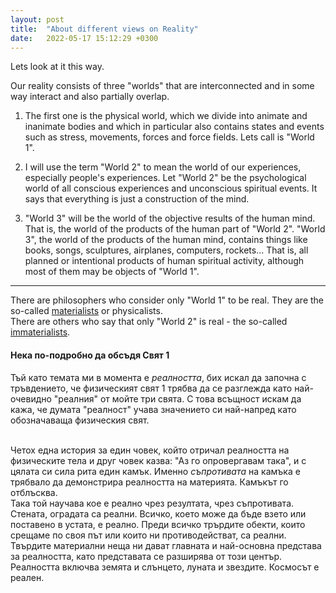 ```yaml
---
layout: post
title:  "About different views on Reality"
date:   2022-05-17 15:12:29 +0300
---
```


Lets look at it this way.  

Our reality consists of three "worlds" that are interconnected and in some way interact and also partially overlap.  
1. The first one is the physical world, which we divide into animate and inanimate bodies and which in particular also contains states and events such as stress, movements, forces and force fields. Lets call is "World 1".

2. I will use the term "World 2" to mean the world of our experiences, especially people's experiences. Let "World 2" be the psychological world of all conscious experiences and unconscious spiritual events. It says that everything is just a construction of the mind. 

3. "World 3" will be the world of the objective results of the human mind. That is, the world of the products of the human part of "World 2". "World 3", the world of the products of the human mind, contains things like books, songs, sculptures, airplanes, computers, rockets... That is, all planned or intentional products of human spiritual activity, although most of them may be objects of "World 1".

---

There are philosophers who consider only "World 1" to be real. They are the so-called [materialists](https://en.wikipedia.org/wiki/Materialism) or physicalists.  
There are others who say that only "World 2" is real - the so-called [immaterialists](https://en.wikipedia.org/wiki/Subjective_idealism).

#### Нека по-подробно да обсъдя Свят 1
Тъй като темата ми в момента е *реалността*, бих искал да започна с тръвдението, че физическият свят 1 трябва да се разглежда като най-очевидно "реалния" от мойте три свята. С това всъщност искам да кажа, че думата "реалност" учава значението си най-напред като обозначаваща физическия свят.  
<br>

Четох една история за един човек, който отричал реалността на физическите тела и друг човек казва: "Аз го опровергавам така", и с цялата си сила рита един камък. Именно *съпротивата* на камъка е трябвало да демонстрира реалността на материята. Камъкът го отблъсква.  
Така той научава кое е реално чрез резултата, чрез съпротивата. Стената, оградата са реални. Всичко, което може да бъде взето или поставено в устата, е реално. Преди всичко трърдите обекти, които срещаме по своя път или които ни противодействат, са реални.  
Твърдите материални неща ни дават главната и най-основна представа за реалността, като представата се разширява от този център.  
Реалността включва земята и слънцето, луната и звездите. Космосът е реален.
 
